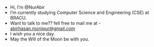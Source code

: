 - Hi, I’m @NurAbir
- I’m currently studying Computer Science and Engineering (CSE) at BRACU. 
- Want to talk to me??  fell free to mail me at - abirhasan.monipur@gmail.com
- I wish you a nice day.
- May the Will of the Moon be with you.
